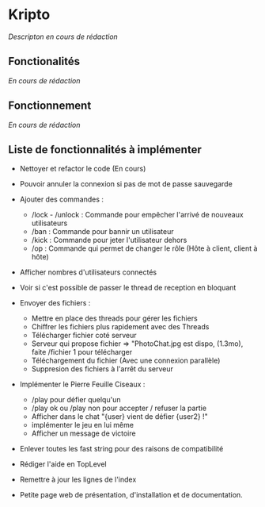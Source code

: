 # Kripto

*Descripton en cours de rédaction*

## Fonctionalités

*En cours de rédaction*

## Fonctionnement

*En cours de rédaction*

## Liste de fonctionnalités à implémenter 


- Nettoyer et refactor le code (En cours)

- Pouvoir annuler la connexion si pas de mot de passe sauvegarde

- Ajouter des commandes :
  
    - /lock - /unlock : Commande pour empêcher l'arrivé de nouveaux utilisateurs
    - /ban : Commande pour bannir un utilisateur 
    - /kick : Commande pour jeter l'utilisateur dehors 
    - /op : Commande qui permet de changer le rôle (Hôte à client, client à hôte)

- Afficher nombres d'utilisateurs connectés

- Voir si c'est possible de passer le thread de reception en bloquant

- Envoyer des fichiers :

    - Mettre en place des threads pour gérer les fichiers
    - Chiffrer les fichiers plus rapidement avec des Threads
    - Télécharger fichier coté serveur
    - Serveur qui propose fichier => "PhotoChat.jpg est dispo, (1.3mo), faite /fichier 1 pour télécharger
    - Téléchargement du fichier (Avec une connexion parallèle)
    - Suppresion des fichiers à l'arrêt du serveur

- Implémenter le Pierre Feuille Ciseaux :

    - /play pour défier quelqu'un 
    - /play ok ou /play non pour accepter / refuser la partie
    - Afficher dans le chat "{user} vient de défier {user2} !"
    - implémenter le jeu en lui même
    - Afficher un message de victoire
    

 - Enlever toutes les fast string pour des raisons de compatibilité

 - Rédiger l'aide en TopLevel

 - Remettre à jour les lignes de l'index

 - Petite page web de présentation, d'installation et de documentation.
